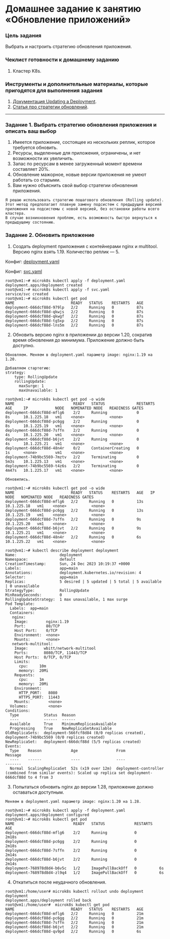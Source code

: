 # Домашнее задание к занятию «Обновление приложений»

### Цель задания

Выбрать и настроить стратегию обновления приложения.

### Чеклист готовности к домашнему заданию

1. Кластер K8s.

### Инструменты и дополнительные материалы, которые пригодятся для выполнения задания

1. [Документация Updating a Deployment](https://kubernetes.io/docs/concepts/workloads/controllers/deployment/#updating-a-deployment).
2. [Статья про стратегии обновлений](https://habr.com/ru/companies/flant/articles/471620/).

-----

### Задание 1. Выбрать стратегию обновления приложения и описать ваш выбор

1. Имеется приложение, состоящее из нескольких реплик, которое требуется обновить.
2. Ресурсы, выделенные для приложения, ограничены, и нет возможности их увеличить.
3. Запас по ресурсам в менее загруженный момент времени составляет 20%.
4. Обновление мажорное, новые версии приложения не умеют работать со старыми.
5. Вам нужно объяснить свой выбор стратегии обновления приложения.

```
Я решаю использовать стратегию пошагового обновления (Rolling update). 
Этот метод предполагает плавную замену подсистем с предыдущей версией приложения на подсистемы с новой версией, без остановки работы всего кластера. 
В случае возникновения проблем, есть возможность быстро вернуться к предыдущему состоянию.
```

### Задание 2. Обновить приложение

1. Создать deployment приложения с контейнерами nginx и multitool. Версию nginx взять 1.19. Количество реплик — 5.

Конфиг: [deployment.yaml](https://github.com/Firewal7/devops-netology/blob/main/13-kuber-homeworks-3.4/deployment.yaml)

Конфиг: [svc.yaml](https://github.com/Firewal7/devops-netology/blob/main/13-kuber-homeworks-3.4/svc.yaml)

```
root@vm1:~# microk8s kubectl apply -f deployment.yaml
deployment.apps/deployment created
root@vm1:~# microk8s kubectl apply -f svc.yaml
service/svc created
root@vm1:~# microk8s kubectl get pod
NAME                         READY   STATUS    RESTARTS   AGE
deployment-666dcf88d-979lp   2/2     Running   0          87s
deployment-666dcf88d-qkwjs   2/2     Running   0          87s
deployment-666dcf88d-qkwgf   2/2     Running   0          87s
deployment-666dcf88d-tg5xp   2/2     Running   0          87s
deployment-666dcf88d-lns5m   2/2     Running   0          87s
```

2. Обновить версию nginx в приложении до версии 1.20, сократив время обновления до минимума. Приложение должно быть доступно.
```
Обновляем. Меняем в deployment.yaml параметр image: nginx:1.19 на 1.20.

Добавляем стартегию:
strategy:
    type: RollingUpdate
    rollingUpdate:
      maxSurge: 1
      maxUnavailable: 1

root@vm1:~# microk8s kubectl get pod -o wide
NAME                          READY   STATUS              RESTARTS   AGE     IP            NODE   NOMINATED NODE   READINESS GATES
deployment-666dcf88d-mflg6    2/2     Running             0          8s      10.1.225.18   vm1    <none>           <none>
deployment-666dcf88d-pc6gg    2/2     Running             0          8s      10.1.225.19   vm1    <none>           <none>
deployment-666dcf88d-7sffn    2/2     Running             0          4s      10.1.225.20   vm1    <none>           <none>
deployment-666dcf88d-b6jvt    2/2     Running             0          4s      10.1.225.21   vm1    <none>           <none>
deployment-666dcf88d-48n4r    0/2     ContainerCreating   0          1s      <none>        vm1    <none>           <none>
deployment-74b9bc5569-7mztv   2/2     Terminating         0          5m3s    10.1.225.13   vm1    <none>           <none>
deployment-74b9bc5569-t4z6s   2/2     Terminating         0          4m47s   10.1.225.17   vm1    <none>           <none>

Обновились.

root@vm1:~# microk8s kubectl get pod -o wide
NAME                         READY   STATUS    RESTARTS   AGE   IP            NODE   NOMINATED NODE   READINESS GATES
deployment-666dcf88d-mflg6   2/2     Running   0          13s   10.1.225.18   vm1    <none>           <none>
deployment-666dcf88d-pc6gg   2/2     Running   0          13s   10.1.225.19   vm1    <none>           <none>
deployment-666dcf88d-7sffn   2/2     Running   0          9s    10.1.225.20   vm1    <none>           <none>
deployment-666dcf88d-b6jvt   2/2     Running   0          9s    10.1.225.21   vm1    <none>           <none>
deployment-666dcf88d-48n4r   2/2     Running   0          6s    10.1.225.22   vm1    <none>           <none>

root@vm1:~# kubectl describe deployment deployment
Name:                   deployment
Namespace:              default
CreationTimestamp:      Sun, 24 Dec 2023 10:19:37 +0000
Labels:                 app=main
Annotations:            deployment.kubernetes.io/revision: 4
Selector:               app=main
Replicas:               5 desired | 5 updated | 5 total | 5 available | 0 unavailable
StrategyType:           RollingUpdate
MinReadySeconds:        0
RollingUpdateStrategy:  1 max unavailable, 1 max surge
Pod Template:
  Labels:  app=main
  Containers:
   nginx:
    Image:        nginx:1.19
    Port:         80/TCP
    Host Port:    0/TCP
    Environment:  <none>
    Mounts:       <none>
   network-multitool:
    Image:       wbitt/network-multitool
    Ports:       8080/TCP, 11443/TCP
    Host Ports:  0/TCP, 0/TCP
    Limits:
      cpu:     10m
      memory:  20Mi
    Requests:
      cpu:     1m
      memory:  20Mi
    Environment:
      HTTP_PORT:   8080
      HTTPS_PORT:  11443
    Mounts:        <none>
  Volumes:         <none>
Conditions:
  Type           Status  Reason
  ----           ------  ------
  Available      True    MinimumReplicasAvailable
  Progressing    True    NewReplicaSetAvailable
OldReplicaSets:  deployment-566fcf8d84 (0/0 replicas created), deployment-74b9bc5569 (0/0 replicas created)
NewReplicaSet:   deployment-666dcf88d (5/5 replicas created)
Events:
  Type    Reason             Age                 From                   Message
  ----    ------             ----                ----                   -------
  Normal  ScalingReplicaSet  52s (x19 over 12m)  deployment-controller  (combined from similar events): Scaled up replica set deployment-666dcf88d to 4 from 3

```
3. Попытаться обновить nginx до версии 1.28, приложение должно оставаться доступным.
```
Меняем в deployment.yaml параметр image: nginx:1.20 на 1.28.

root@vm1:~# microk8s kubectl apply -f deployment.yaml
deployment.apps/deployment configured
root@vm1:~# microk8s kubectl get pod
NAME                          READY   STATUS             RESTARTS   AGE
deployment-666dcf88d-mflg6    2/2     Running            0          2m18s
deployment-666dcf88d-pc6gg    2/2     Running            0          2m18s
deployment-666dcf88d-7sffn    2/2     Running            0          2m14s
deployment-666dcf88d-b6jvt    2/2     Running            0          2m14s
deployment-768978d8d4-b6v5c   1/2     ImagePullBackOff   0          6s
deployment-768978d8d4-zl9q4   1/2     ImagePullBackOff   0          6s
```
4. Откатиться после неудачного обновления.

```
root@vm1:/home/user# microk8s kubectl rollout undo deployment deployment
deployment.apps/deployment rolled back
root@vm1:/home/user#  microk8s kubectl get pod
NAME                         READY   STATUS    RESTARTS   AGE
deployment-666dcf88d-mflg6   2/2     Running   0          21m
deployment-666dcf88d-pc6gg   2/2     Running   0          21m
deployment-666dcf88d-7sffn   2/2     Running   0          21m
deployment-666dcf88d-b6jvt   2/2     Running   0          21m
deployment-666dcf88d-qv9pd   2/2     Running   0          6s
```